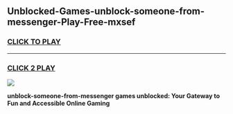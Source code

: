 
## Unblocked-Games-unblock-someone-from-messenger-Play-Free-mxsef
<h3>
<a href="https://premium76.site?title=unblock-someone-from-messenger&ref=18A1">CLICK TO PLAY</a></h3>
<hr>

<h3>
<a href="https://premium76.site?title=unblock-someone-from-messenger&ref=18A1">CLICK 2 PLAY</a>
  
</h3>

<a href="https://premium76.site?title=unblock-someone-from-messenger&ref=18A1"><img src="https://clearcache.store/games.png"></a>


**unblock-someone-from-messenger games unblocked: Your Gateway to Fun and Accessible Online Gaming**
